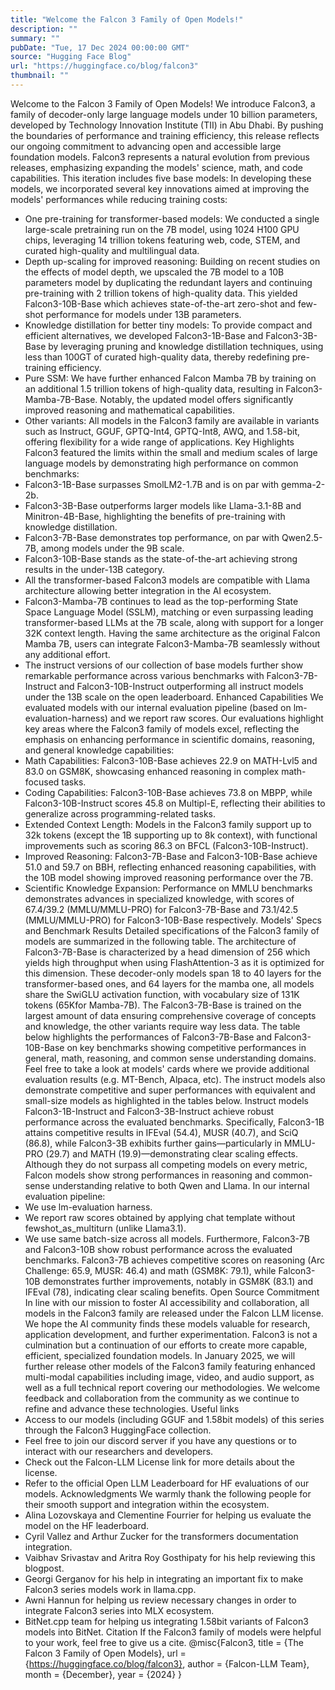 ```yaml
---
title: "Welcome the Falcon 3 Family of Open Models!"
description: ""
summary: ""
pubDate: "Tue, 17 Dec 2024 00:00:00 GMT"
source: "Hugging Face Blog"
url: "https://huggingface.co/blog/falcon3"
thumbnail: ""
---
```


Welcome to the Falcon 3 Family of Open Models!
We introduce Falcon3, a family of decoder-only large language models under 10 billion parameters, developed by Technology Innovation Institute (TII) in Abu Dhabi. By pushing the boundaries of performance and training efficiency, this release reflects our ongoing commitment to advancing open and accessible large foundation models.
Falcon3 represents a natural evolution from previous releases, emphasizing expanding the models' science, math, and code capabilities.
This iteration includes five base models:
In developing these models, we incorporated several key innovations aimed at improving the models' performances while reducing training costs:
- One pre-training for transformer-based models: We conducted a single large-scale pretraining run on the 7B model, using 1024 H100 GPU chips, leveraging 14 trillion tokens featuring web, code, STEM, and curated high-quality and multilingual data.
- Depth up-scaling for improved reasoning: Building on recent studies on the effects of model depth, we upscaled the 7B model to a 10B parameters model by duplicating the redundant layers and continuing pre-training with 2 trillion tokens of high-quality data. This yielded Falcon3-10B-Base which achieves state-of-the-art zero-shot and few-shot performance for models under 13B parameters.
- Knowledge distillation for better tiny models: To provide compact and efficient alternatives, we developed Falcon3-1B-Base and Falcon3-3B-Base by leveraging pruning and knowledge distillation techniques, using less than 100GT of curated high-quality data, thereby redefining pre-training efficiency.
- Pure SSM: We have further enhanced Falcon Mamba 7B by training on an additional 1.5 trillion tokens of high-quality data, resulting in Falcon3-Mamba-7B-Base. Notably, the updated model offers significantly improved reasoning and mathematical capabilities.
- Other variants: All models in the Falcon3 family are available in variants such as Instruct, GGUF, GPTQ-Int4, GPTQ-Int8, AWQ, and 1.58-bit, offering flexibility for a wide range of applications.
Key Highlights
Falcon3 featured the limits within the small and medium scales of large language models by demonstrating high performance on common benchmarks:
- Falcon3-1B-Base surpasses SmolLM2-1.7B and is on par with gemma-2-2b.
- Falcon3-3B-Base outperforms larger models like Llama-3.1-8B and Minitron-4B-Base, highlighting the benefits of pre-training with knowledge distillation.
- Falcon3-7B-Base demonstrates top performance, on par with Qwen2.5-7B, among models under the 9B scale.
- Falcon3-10B-Base stands as the state-of-the-art achieving strong results in the under-13B category.
- All the transformer-based Falcon3 models are compatible with Llama architecture allowing better integration in the AI ecosystem.
- Falcon3-Mamba-7B continues to lead as the top-performing State Space Language Model (SSLM), matching or even surpassing leading transformer-based LLMs at the 7B scale, along with support for a longer 32K context length. Having the same architecture as the original Falcon Mamba 7B, users can integrate Falcon3-Mamba-7B seamlessly without any additional effort.
- The instruct versions of our collection of base models further show remarkable performance across various benchmarks with Falcon3-7B-Instruct and Falcon3-10B-Instruct outperforming all instruct models under the 13B scale on the open leaderboard.
Enhanced Capabilities
We evaluated models with our internal evaluation pipeline (based on lm-evaluation-harness) and we report raw scores. Our evaluations highlight key areas where the Falcon3 family of models excel, reflecting the emphasis on enhancing performance in scientific domains, reasoning, and general knowledge capabilities:
- Math Capabilities: Falcon3-10B-Base achieves 22.9 on MATH-Lvl5 and 83.0 on GSM8K, showcasing enhanced reasoning in complex math-focused tasks.
- Coding Capabilities: Falcon3-10B-Base achieves 73.8 on MBPP, while Falcon3-10B-Instruct scores 45.8 on Multipl-E, reflecting their abilities to generalize across programming-related tasks.
- Extended Context Length: Models in the Falcon3 family support up to 32k tokens (except the 1B supporting up to 8k context), with functional improvements such as scoring 86.3 on BFCL (Falcon3-10B-Instruct).
- Improved Reasoning: Falcon3-7B-Base and Falcon3-10B-Base achieve 51.0 and 59.7 on BBH, reflecting enhanced reasoning capabilities, with the 10B model showing improved reasoning performance over the 7B.
- Scientific Knowledge Expansion: Performance on MMLU benchmarks demonstrates advances in specialized knowledge, with scores of 67.4/39.2 (MMLU/MMLU-PRO) for Falcon3-7B-Base and 73.1/42.5 (MMLU/MMLU-PRO) for Falcon3-10B-Base respectively.
Models' Specs and Benchmark Results
Detailed specifications of the Falcon3 family of models are summarized in the following table. The architecture of Falcon3-7B-Base is characterized by a head dimension of 256 which yields high throughput when using FlashAttention-3 as it is optimized for this dimension. These decoder-only models span 18 to 40 layers for the transformer-based ones, and 64 layers for the mamba one, all models share the SwiGLU activation function, with vocabulary size of 131K tokens (65Kfor Mamba-7B). The Falcon3-7B-Base is trained on the largest amount of data ensuring comprehensive coverage of concepts and knowledge, the other variants require way less data.
The table below highlights the performances of Falcon3-7B-Base and Falcon3-10B-Base on key benchmarks showing competitive performances in general, math, reasoning, and common sense understanding domains.
Feel free to take a look at models' cards where we provide additional evaluation results (e.g. MT-Bench, Alpaca, etc).
The instruct models also demonstrate competitive and super performances with equivalent and small-size models as highlighted in the tables below.
Instruct models
Falcon3-1B-Instruct and Falcon3-3B-Instruct achieve robust performance across the evaluated benchmarks. Specifically, Falcon3-1B attains competitive results in IFEval (54.4), MUSR (40.7), and SciQ (86.8), while Falcon3-3B exhibits further gains—particularly in MMLU-PRO (29.7) and MATH (19.9)—demonstrating clear scaling effects. Although they do not surpass all competing models on every metric, Falcon models show strong performances in reasoning and common-sense understanding relative to both Qwen and Llama. In our internal evaluation pipeline:
- We use lm-evaluation harness.
- We report raw scores obtained by applying chat template without fewshot_as_multiturn (unlike Llama3.1).
- We use same batch-size across all models.
Furthermore, Falcon3-7B and Falcon3-10B show robust performance across the evaluated benchmarks. Falcon3-7B achieves competitive scores on reasoning (Arc Challenge: 65.9, MUSR: 46.4) and math (GSM8K: 79.1), while Falcon3-10B demonstrates further improvements, notably in GSM8K (83.1) and IFEval (78), indicating clear scaling benefits.
Open Source Commitment
In line with our mission to foster AI accessibility and collaboration, all models in the Falcon3 family are released under the Falcon LLM license. We hope the AI community finds these models valuable for research, application development, and further experimentation. Falcon3 is not a culmination but a continuation of our efforts to create more capable, efficient, specialized foundation models. In January 2025, we will further release other models of the Falcon3 family featuring enhanced multi-modal capabilities including image, video, and audio support, as well as a full technical report covering our methodologies. We welcome feedback and collaboration from the community as we continue to refine and advance these technologies.
Useful links
- Access to our models (including GGUF and 1.58bit models) of this series through the Falcon3 HuggingFace collection.
- Feel free to join our discord server if you have any questions or to interact with our researchers and developers.
- Check out the Falcon-LLM License link for more details about the license.
- Refer to the official Open LLM Leaderboard for HF evaluations of our models.
Acknowledgments
We warmly thank the following people for their smooth support and integration within the ecosystem.
- Alina Lozovskaya and Clementine Fourrier for helping us evaluate the model on the HF leaderboard.
- Cyril Vallez and Arthur Zucker for the transformers documentation integration.
- Vaibhav Srivastav and Aritra Roy Gosthipaty for his help reviewing this blogpost.
- Georgi Gerganov for his help in integrating an important fix to make Falcon3 series models work in llama.cpp.
- Awni Hannun for helping us review necessary changes in order to integrate Falcon3 series into MLX ecosystem.
- BitNet.cpp team for helping us integrating 1.58bit variants of Falcon3 models into BitNet.
Citation
If the Falcon3 family of models were helpful to your work, feel free to give us a cite.
@misc{Falcon3,
title = {The Falcon 3 Family of Open Models},
url = {https://huggingface.co/blog/falcon3},
author = {Falcon-LLM Team},
month = {December},
year = {2024}
}
